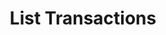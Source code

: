 ---
title: List Transactions
excerpt: Retrieve a paginated, filtered list of Transactions
api:
  file: story-protocol-api-reference.json
  operationId: post_api-v2-transactions
deprecated: false
hidden: false
metadata:
  title: ''
  description: ''
  robots: index
next:
  description: ''
---